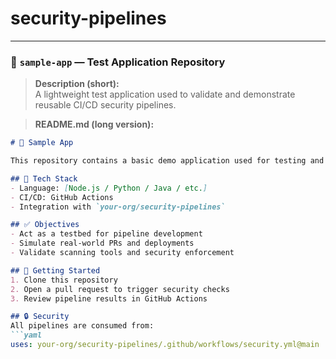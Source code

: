 ﻿# security-pipelines


---

### 🧪 **`sample-app` — Test Application Repository**

> **Description (short):**  
> A lightweight test application used to validate and demonstrate reusable CI/CD security pipelines.

> **README.md (long version):**
```md
# 🧪 Sample App

This repository contains a basic demo application used for testing and demonstrating reusable security pipelines provided by the `security-pipelines` repository.

## 🧰 Tech Stack
- Language: [Node.js / Python / Java / etc.]
- CI/CD: GitHub Actions
- Integration with `your-org/security-pipelines`

## ✅ Objectives
- Act as a testbed for pipeline development
- Simulate real-world PRs and deployments
- Validate scanning tools and security enforcement

## 🚀 Getting Started
1. Clone this repository
2. Open a pull request to trigger security checks
3. Review pipeline results in GitHub Actions

## 🔒 Security
All pipelines are consumed from:
```yaml
uses: your-org/security-pipelines/.github/workflows/security.yml@main
